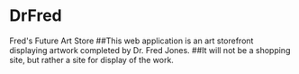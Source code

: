 # DrFred
Fred's Future Art Store
##This web application is an art storefront displaying artwork completed by Dr. Fred Jones.
##It will not be a shopping site, but rather a site for display of the work.